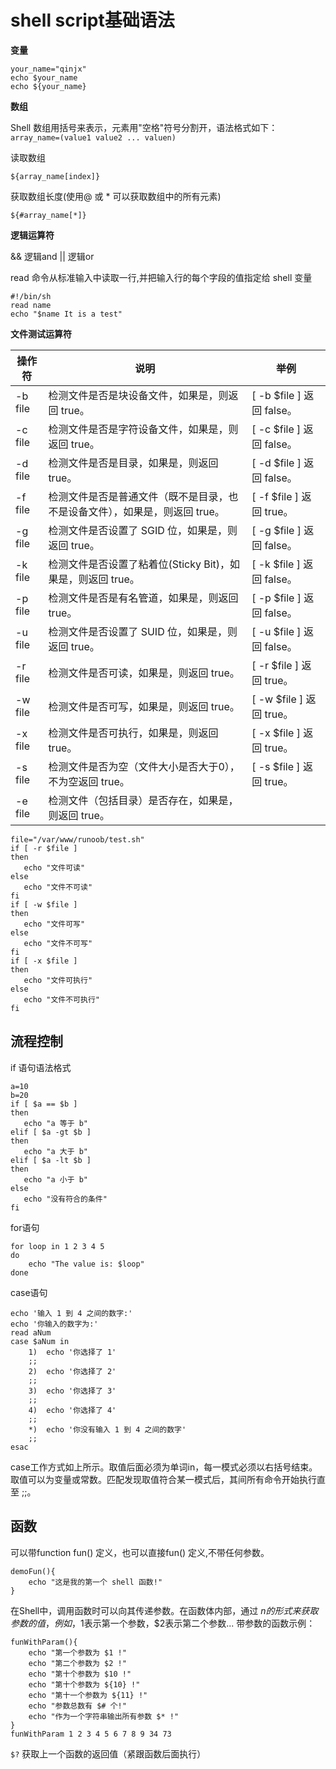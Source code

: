 # shell script基础语法

**变量**
```shell
your_name="qinjx"
echo $your_name
echo ${your_name}
```

**数组**

Shell 数组用括号来表示，元素用"空格"符号分割开，语法格式如下：
`array_name=(value1 value2 ... valuen)`

读取数组

`${array_name[index]}`

获取数组长度(使用@ 或 * 可以获取数组中的所有元素)

`${#array_name[*]}`

**逻辑运算符**

&& 逻辑and    || 逻辑or

read 命令从标准输入中读取一行,并把输入行的每个字段的值指定给 shell 变量
```shell
#!/bin/sh
read name 
echo "$name It is a test"
```

**文件测试运算符**

|操作符	|说明	|举例 |
| --- | --- | --- |
|-b file|	检测文件是否是块设备文件，如果是，则返回 true。|	[ -b $file ] 返回 false。|
|-c file|	检测文件是否是字符设备文件，如果是，则返回 true。|	[ -c $file ] 返回 false。|
|-d file|	检测文件是否是目录，如果是，则返回 true。	|[ -d $file ] 返回 false。|
|-f file|	检测文件是否是普通文件（既不是目录，也不是设备文件），如果是，则返回 true。	|[ -f $file ] 返回 true。|
|-g file|	检测文件是否设置了 SGID 位，如果是，则返回 true。	|[ -g $file ] 返回 false。|
|-k file|	检测文件是否设置了粘着位(Sticky Bit)，如果是，则返回 true。	|[ -k $file ] 返回 false。|
|-p file|	检测文件是否是有名管道，如果是，则返回 true。	|[ -p $file ] 返回 false。|
|-u file|	检测文件是否设置了 SUID 位，如果是，则返回 true。	|[ -u $file ] 返回 false。|
|-r file|	检测文件是否可读，如果是，则返回 true。	|[ -r $file ] 返回 true。|
|-w file|	检测文件是否可写，如果是，则返回 true。	|[ -w $file ] 返回 true。|
|-x file|	检测文件是否可执行，如果是，则返回 true。	|[ -x $file ] 返回 true。|
|-s file|	检测文件是否为空（文件大小是否大于0），不为空返回 true。	|[ -s $file ] 返回 true。|
|-e file|	检测文件（包括目录）是否存在，如果是，则返回 true。|
```shell
file="/var/www/runoob/test.sh"
if [ -r $file ]
then
   echo "文件可读"
else
   echo "文件不可读"
fi
if [ -w $file ]
then
   echo "文件可写"
else
   echo "文件不可写"
fi
if [ -x $file ]
then
   echo "文件可执行"
else
   echo "文件不可执行"
fi
```

## 流程控制

if 语句语法格式
```shell
a=10
b=20
if [ $a == $b ]
then
   echo "a 等于 b"
elif [ $a -gt $b ]
then
   echo "a 大于 b"
elif [ $a -lt $b ]
then
   echo "a 小于 b"
else
   echo "没有符合的条件"
fi
```

for语句
```shell
for loop in 1 2 3 4 5
do
    echo "The value is: $loop"
done
```

case语句
```shell
echo '输入 1 到 4 之间的数字:'
echo '你输入的数字为:'
read aNum
case $aNum in
    1)  echo '你选择了 1'
    ;;
    2)  echo '你选择了 2'
    ;;
    3)  echo '你选择了 3'
    ;;
    4)  echo '你选择了 4'
    ;;
    *)  echo '你没有输入 1 到 4 之间的数字'
    ;;
esac
```
case工作方式如上所示。取值后面必须为单词in，每一模式必须以右括号结束。取值可以为变量或常数。匹配发现取值符合某一模式后，其间所有命令开始执行直至 ;;。

## 函数

可以带function fun() 定义，也可以直接fun() 定义,不带任何参数。
```shell
demoFun(){
    echo "这是我的第一个 shell 函数!"
}
```
在Shell中，调用函数时可以向其传递参数。在函数体内部，通过 $n 的形式来获取参数的值，例如，$1表示第一个参数，$2表示第二个参数... 带参数的函数示例：
```shell
funWithParam(){
    echo "第一个参数为 $1 !"
    echo "第二个参数为 $2 !"
    echo "第十个参数为 $10 !"
    echo "第十个参数为 ${10} !"
    echo "第十一个参数为 ${11} !"
    echo "参数总数有 $# 个!"
    echo "作为一个字符串输出所有参数 $* !"
}
funWithParam 1 2 3 4 5 6 7 8 9 34 73
```

`$?` 获取上一个函数的返回值（紧跟函数后面执行）